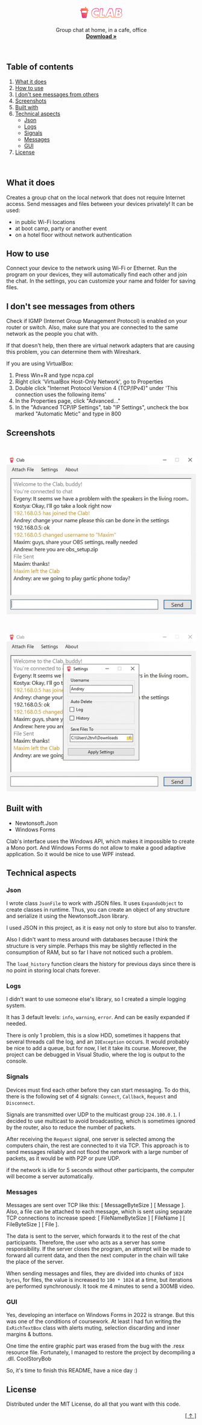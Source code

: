 <div id="top"></div>

<br>

<div align="center">
    <img src="Clab/images/icons/app/banner.png" alt="Logo" width="130" height="41">
    <p align="center">
        Group chat at home, in a cafe, office
        <br>
        <a href="https://github.com/2trvl/clab/releases/latest/download/Clab-0.0.1.zip"><strong>Download »</strong></a>
    </p>
</div>

<br>

## Table of contents
1. [What it does](#what-it-does)
2. [How to use](#how-to-use)
3. [I don't see messages from others](#i-dont-see-messages-from-others)
4. [Screenshots](#screenshots)
5. [Built with](#built-with)
6. [Technical aspects](#technical-aspects)
    * [Json](#json)
    * [Logs](#logs)
    * [Signals](#signals)
    * [Messages](#messages)
    * [GUI](#gui)
7. [License](#license)

<br>

## What it does
Creates a group chat on the local network that does not require Internet access. Send messages and files between your devices privately!
It can be used:
* in public Wi-Fi locations
* at boot camp, party or another event
* on a hotel floor without network authentication

## How to use
Connect your device to the network using Wi-Fi or Ethernet. Run the program on your devices, they will automatically find each other and join the chat. In the settings, you can customize your name and folder for saving files.

## I don't see messages from others
Check if IGMP (Internet Group Management Protocol) is enabled on your router or switch. Also, make sure that you are connected to the same network as the people you chat with.

If that doesn't help, then there are virtual network adapters that are causing this problem, you can determine them with Wireshark.

If you are using VirtualBox:
1. Press Win+R and type ncpa.cpl
2. Right click 'VirtualBox Host-Only Network', go to Properties
3. Double click "Internet Protocol Version 4 (TCP/IPv4)" under 'This connection uses the following items'
4. In the Properties page, click "Advanced..."
5. In the "Advanced TCP/IP Settings", tab "IP Settings", uncheck the box marked "Automatic Metic" and type in 800

## Screenshots

<br>

![Clab/images/screenshots/chat.jpg](Clab/images/screenshots/chat.jpg)

<br>

![Clab/images/screenshots/settings.jpg](Clab/images/screenshots/settings.jpg)

## Built with
* Newtonsoft.Json
* Windows Forms

Clab's interface uses the Windows API, which makes it impossible to create a Mono port. And Windows Forms do not allow to make a good adaptive application. So it would be nice to use WPF instead.

## Technical aspects

### Json
I wrote class `JsonFile` to work with JSON files. It uses `ExpandoObject` to create classes in runtime. Thus, you can create an object of any structure and serialize it using the Newtonsoft.Json library.

I used JSON in this project, as it is easy not only to store but also to transfer.

Also I didn't want to mess around with databases because I think the structure is very simple. Perhaps this may be slightly reflected in the consumption of RAM, but so far I have not noticed such a problem. 

The `load_history` function clears the history for previous days since there is no point in storing local chats forever.

### Logs
I didn't want to use someone else's library, so I created a simple logging system.

It has 3 default levels: `info`, `warning`, `error`. And can be easily expanded if needed.

There is only 1 problem, this is a slow HDD, sometimes it happens that several threads call the log, and an `IOException` occurs. It would probably be nice to add a queue, but for now, I let it take its course. Moreover, the project can be debugged in Visual Studio, where the log is output to the console.

### Signals
Devices must find each other before they can start messaging. To do this, there is the following set of 4 signals: `Connect`, `Callback`, `Request` and `Disconnect`.

Signals are transmitted over UDP to the multicast group `224.100.0.1`. I decided to use multicast to avoid broadcasting, which is sometimes ignored by the router, also to reduce the number of packets.

After receiving the `Request` signal, one server is selected among the computers chain, the rest are connected to it via TCP. This approach is to send messages reliably and not flood the network with a large number of packets, as it would be with P2P or pure UDP.

if the network is idle for 5 seconds without other participants, the computer will become a server automatically.

### Messages
Messages are sent over TCP like this: [ MessageByteSize ] [ Message ]. Also, a file can be attached to each message, which is sent using separate TCP connections to increase speed: [ FileNameByteSize ] [ FileName ] [ FileByteSize ] [ File ].

The data is sent to the server, which forwards it to the rest of the chat participants. Therefore, the user who acts as a server has some responsibility. If the server closes the program, an attempt will be made to forward all current data, and then the next computer in the chain will take the place of the server.

When sending messages and files, they are divided into chunks of `1024 bytes`, for files, the value is increased to `100 * 1024` at a time, but iterations are performed synchronously. It took me 4 minutes to send a 300MB video.

### GUI
Yes, developing an interface on Windows Forms in 2022 is strange. But this was one of the conditions of coursework. At least I had fun writing the `ExRichTextBox` class with alerts muting, selection discarding and inner margins & buttons.

One time the entire graphic part was erased from the bug with the .resx resource file. Fortunately, I managed to restore the project by decompiling a .dll. CoolStoryBob

So, it's time to finish this README, have a nice day :)

## License
Distributed under the MIT License, do all that you want with this code.

<p align="right"><a href="#top">[ ↑ ]</a></p>
